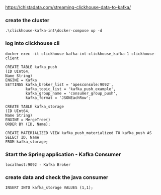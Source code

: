 https://chistadata.com/streaming-clickhouse-data-to-kafka/
### create the cluster 
```
.\clickhouse-kafka-int\docker-compose up -d
```
### log into clickhouse cli
```
docker exec -it clickhouse-kafka-int-clickhouse_kafka-1 clickhouse-client

CREATE TABLE kafka_push
(ID UInt64,
Name String) 
ENGINE = Kafka
SETTINGS kafka_broker_list = 'apesconsole:9092',
         kafka_topic_list = 'kafka_push_example',
         kafka_group_name = 'consumer_group_push',
         kafka_format = 'JSONEachRow';
		 
CREATE TABLE kafka_storage
(ID UInt64,
Name String) 
ENGINE = MergeTree()
ORDER BY (ID, Name);

CREATE MATERIALIZED VIEW kafka_push_materialized TO kafka_push AS SELECT ID, Name
FROM kafka_storage;

```
### Start the Spring application - Kafka Consumer
```
localhost:9092 - Kafka Broker
```
### create data and check the java consumer
```
INSERT INTO kafka_storage VALUES (1,1);
```